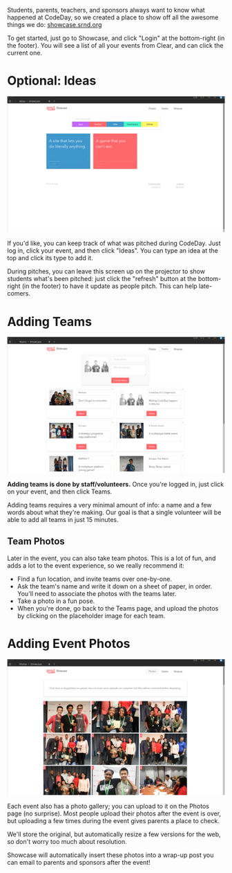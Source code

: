 Students, parents, teachers, and sponsors always want to know what happened at CodeDay, so we created a place to show off all the awesome things we do: [showcase.srnd.org](https://showcase.srnd.org/)

To get started, just go to Showcase, and click "Login" at the bottom-right (in the footer). You will see a list of all your events from Clear, and can click the current one.

# Optional: Ideas

![](/assets/ideas.png)

If you'd like, you can keep track of what was pitched during CodeDay. Just log in, click your event, and then click "Ideas". You can type an idea at the top and click its type to add it.

During pitches, you can leave this screen up on the projector to show students what's been pitched: just click the "refresh" button at the bottom-right (in the footer) to have it update as people pitch. This can help late-comers.

# Adding Teams

![](/assets/teams.png)

**Adding teams is done by staff/volunteers.** Once you're logged in, just click on your event, and then click Teams.

Adding teams requires a very minimal amount of info: a name and a few words about what they're making. Our goal is that a single volunteer will be able to add all teams in just 15 minutes.

## Team Photos

Later in the event, you can also take team photos. This is a lot of fun, and adds a lot to the event experience, so we really recommend it:

- Find a fun location, and invite teams over one-by-one.
- Ask the team's name and write it down on a sheet of paper, in order. You'll need to associate the photos with the teams later.
- Take a photo in a fun pose.
- When you're done, go back to the Teams page, and upload the photos by clicking on the placeholder image for each team.

# Adding Event Photos

![](/assets/photos.png)

Each event also has a photo gallery; you can upload to it on the Photos page (no surprise). Most people upload their photos after the event is over, but uploading a few times during the event gives parents a place to check.

We'll store the original, but automatically resize a few versions for the web, so don't worry too much about resolution.

Showcase will automatically insert these photos into a wrap-up post you can email to parents and sponsors after the event!

